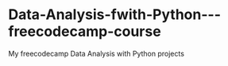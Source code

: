 # Data-Analysis-fwith-Python---freecodecamp-course
My freecodecamp Data Analysis with Python projects

